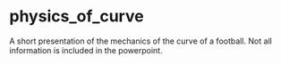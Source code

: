 # physics_of_curve

A short presentation of the mechanics of the curve of a football. Not all information is included in the powerpoint. 
